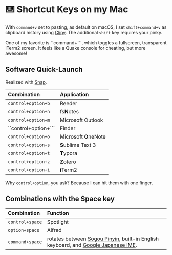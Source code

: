 # ⌨️ Shortcut Keys on my Mac

With `command+v` set to pasting, as default on macOS, I set `shift+command+v` as clipboard history using [Clipy](https://github.com/Clipy/Clipy). The additional `shift` key requires your pinky.

One of my favorite is ``command+```, which toggles a fullscreen, transparent iTerm2 screen. It feels like a Quake console for cheating, but more awesome!

## Software Quick-Launch

Realized with [Snap](https://apps.apple.com/us/app/snap/id418073146?mt=12).

| Combination | Application |
| :--- | :--- |
| `control+option+b` | Reeder |
| `control+option+n` | fs**N**otes |
| `control+option+m` | Microsoft Outlook |
| ``control+option+``` | Finder |
| `control+option+o` | Microsoft **O**neNote |
| `control+option+s` | **S**ublime Text 3 |
| `control+option+t` | **T**ypora |
| `control+option+z` | **Z**otero |
| `control+option+i` | **i**Term2 |

Why `control+option`, you ask? Because I can hit them with one finger.

## Combinations with the Space key

| Combination | Function |
| :--- | :--- |
| `control+space` | Spotlight |
| `option+space` | Alfred |
| `command+space` | rotates between [Sogou Pinyin](https://pinyin.sogou.com/mac/), built-in English keyboard, and [Google Japanese IME](https://www.google.co.jp/ime/). |

    

